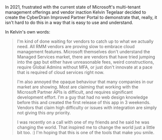 <!-- markdownlint-disable-next-line MD041 -->
In 2021, frustrated with the current state of Microsoft's multi-tenant management offerings and vendor inaction Kelvin Tegelaar decided to create the CyberDrain Improved Partner Portal to demonstrate that, really, it isn't hard to do this in a way that is easy to use and understand.

In Kelvin's own words:

> I'm kind of done waiting for vendors to catch up to what we actually need. All RMM vendors are proving slow to embrace cloud management features. Microsoft themselves don't understand the Managed Services market, there are vendors that have tried jumping into the gap but either have unreasonable fees, weird constructions, require Global Admins without MFA, or just don't innovate at a pace that is required of cloud services right now.
>
> I'm also annoyed the opaque behaviour that many companies in our market are showing. Most are claiming that working with the Microsoft Partner APIs is difficult, and requires significant development effort. I'm a guy that had no web design knowledge before this and created the first release of this app in 3 weekends. Vendors that claim high difficulty or issues with integration are simply not giving this *any* priority.
>
> I was recently on a call with one of my friends and he said he was changing the world. That inspired me to change the world just a little bit too. :) I'm hoping that this is one of the tools that make you smile.
